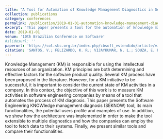 ```yaml
---
title: "A Tool for Automation of Knowledge Management Diagnostics in Software Development Companies"
collection: publications
category: conferences
permalink: /publication/2019-01-01-automation-knowledge-management-diagnostics
excerpt: 'This paper presents a tool for the automation of knowledge management diagnostics in software development companies, presented at the 10th Brazilian Conference on Software 2019.'
date: 2019-01-01
venue: '10th Brazilian Conference on Software'
#slidesurl: ''
paperurl: 'https://sol.sbc.org.br/index.php/cbsoft_estendido/article/view/7662'
citation: 'SANTOS, V.; FELIZARDO, K. R.; VIJAYKUMAR, N. L.; SOUZA, E. F. (2019). "A Tool for Automation of Knowledge Management Diagnostics in Software Development Companies." In: <i>Conferência Brasileira de Software </i>, Salvador, Proceedings of 10th Brazilian Conference on Software, 2019.'
---
```


Knowledge Management (KM) is responsible for using the intellectual resources of an organization. KM principles are both determining and effective factors for the software product quality. Several KM process have been proposed in the literature. However, for a KM initiative to be successful, it is important to consider the current state of KM activities in a company. In this context, the objective of this work is to measure KM activities in software engineering companies by means of a tool that automates the process of KM diagnosis. This paper presents the Software Engineering KNOWledge management diagnosis (SEKNOW) tool, its main functionalities, the potential users profile and examples of use. In addition, we show how the architecture was implemented in order to make the tool extensible to multiple diagnostics and how the companies can employ the tool to fetch data to their systems. Finally, we present similar tools and compare their functionalities.
